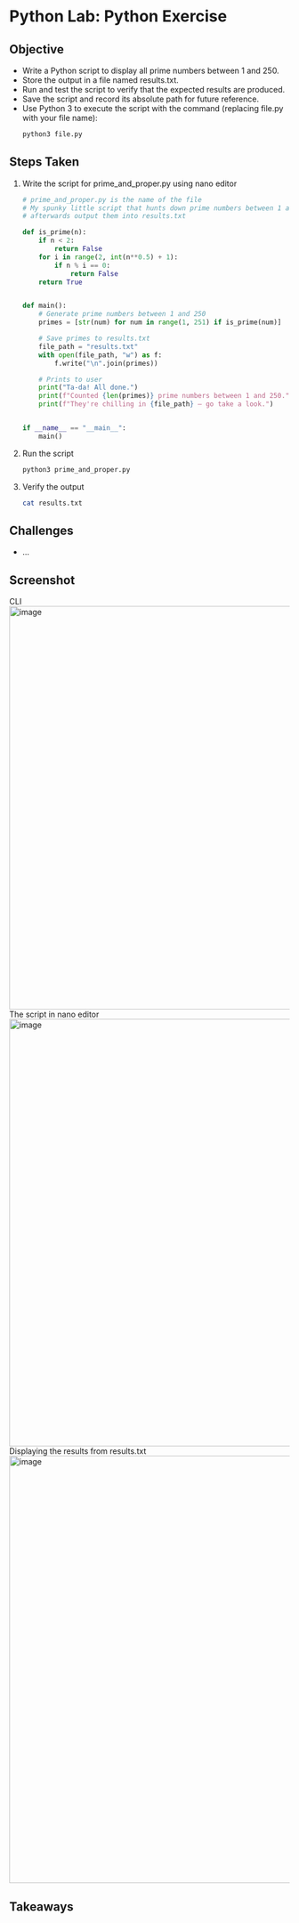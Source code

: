 # Python Lab: Python Exercise

## Objective
- Write a Python script to display all prime numbers between 1 and 250.
- Store the output in a file named results.txt.
- Run and test the script to verify that the expected results are produced.
- Save the script and record its absolute path for future reference.
- Use Python 3 to execute the script with the command (replacing file.py with your file name):
  ``` bash
  python3 file.py
  ```
  
## Steps Taken
1. Write the script for prime_and_proper.py using nano editor
    ``` python
    # prime_and_proper.py is the name of the file 
    # My spunky little script that hunts down prime numbers between 1 and 250
    # afterwards output them into results.txt
    
    def is_prime(n):
        if n < 2:
            return False
        for i in range(2, int(n**0.5) + 1):
            if n % i == 0:
                return False
        return True
    
    
    def main():
        # Generate prime numbers between 1 and 250
        primes = [str(num) for num in range(1, 251) if is_prime(num)]
    
        # Save primes to results.txt
        file_path = "results.txt"
        with open(file_path, "w") as f:
            f.write("\n".join(primes))
    
        # Prints to user
        print("Ta-da! All done.")
        print(f"Counted {len(primes)} prime numbers between 1 and 250.")
        print(f"They're chilling in {file_path} — go take a look.")
    
    
    if __name__ == "__main__":
        main()
    ```  
   
3. Run the script
   ``` bash
   python3 prime_and_proper.py
   ```
4. Verify the output
   ``` bash
   cat results.txt
   ```


## Challenges
- ...

## Screenshot
CLI
<img width="1366" height="725" alt="image" src="https://github.com/user-attachments/assets/e2bd95cd-5a2f-4449-a3a0-0b51995c9ffa" />
The script in nano editor
<img width="1366" height="768" alt="image" src="https://github.com/user-attachments/assets/bcfc5d6b-58ff-4021-a525-657265a7e7e8" />
Displaying the results from results.txt
<img width="1366" height="768" alt="image" src="https://github.com/user-attachments/assets/14b4e09c-9eaa-41bc-85f2-3baa3e89b7c1" />


## Takeaways
